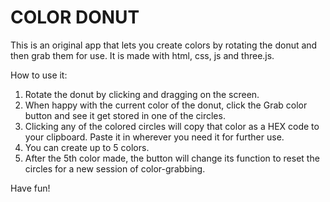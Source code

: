 # COLOR DONUT

This is an original app that lets you create colors by rotating the donut and then grab them for use. It is made with html, css, js and three.js.

How to use it:

1. Rotate the donut by clicking and dragging on the screen.
2. When happy with the current color of the donut, click the Grab color button and see it get stored in one of the circles.
3. Clicking any of the colored circles will copy that color as a HEX code to your clipboard. Paste it in wherever you need it for further use.
4. You can create up to 5 colors.
5. After the 5th color made, the button will change its function to reset the circles for a new session of color-grabbing.

Have fun!
